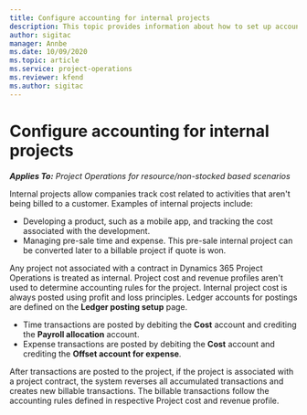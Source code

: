 ```yaml
---
title: Configure accounting for internal projects
description: This topic provides information about how to set up accounting practices for internal projects in Project Operations.
author: sigitac
manager: Annbe
ms.date: 10/09/2020
ms.topic: article
ms.service: project-operations
ms.reviewer: kfend 
ms.author: sigitac
---
```


# Configure accounting for internal projects

_**Applies To:** Project Operations for resource/non-stocked based scenarios_

Internal projects allow companies track cost related to activities that aren't being billed to a customer. Examples of internal projects include:

- Developing a product, such as a mobile app, and tracking the cost associated with the development.
- Managing pre-sale time and expense. This pre-sale internal project can be converted later to a billable project if quote is won.

Any project not associated with a contract in Dynamics 365 Project Operations is treated as internal. Project cost and revenue profiles aren't used to determine accounting rules for the project. Internal project cost is always posted using profit and loss principles. Ledger accounts for postings are defined on the **Ledger posting setup** page.

- Time transactions are posted by debiting the **Cost** account and crediting the **Payroll allocation** account.
- Expense transactions are posted by debiting the **Cost** account and crediting the **Offset account for expense**.

After transactions are posted to the project, if the project is associated with a project contract, the system reverses all accumulated transactions and creates new billable transactions. The billable transactions follow the accounting rules defined in respective Project cost and revenue profile.


